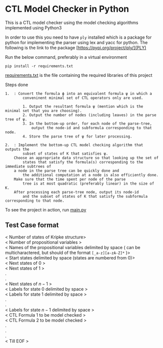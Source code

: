 # CTL Model Checker in Python

This is a CTL model checker using the model checking algorithms
implemented using Python3

In order to use this you need to have `ply` installed which is a package for
python for implementing the parser using lex and yacc for python. The following is the link to
the package [https://pypi.org/project/ply/](PLY)

Run the below command, preferably in a virtual environment

```
pip install -r requirements.txt
```

[requirements.txt](./requirements.txt) is the file containing the required libraries of
this project

Steps done

```
1.  : Convert the formula ϕ into an equivalent formula ψ in which a
        conveninent minimal set of CTL operators only are used.

        1. Output the resultant formula ψ (mention which is the minimal set that you are choosing).
        2. Output the number of nodes (including leaves) in the parse tree of ψ.
        3. In the bottom-up order, for each node of the parse-tree,
            output the node-id and subformula corresponding to that node.
        4. Store the parse tree of ψ for later processing.

2.  : Implement the bottom-up CTL model checking algorithm that outputs the
        subset of states of K that satisfies ψ.
    Choose an appropriate data structure so that looking up the set of
        states that satisfy the formula(s) corresponding to the immediate subtrees of
    a node in the parse tree can be quickly done and
        the additional computation at a node is also efficiently done.
    Make sure that the time spent per node of the parse
        tree is at most quadratic (preferably linear) in the size of K.
    After processing each parse-tree node, output its node-id
        and the subset of states of K that satisfy the subformula corresponding to that node.
```

To see the project in action, run [main.py](./main.py)

## Test Case format

< Number of states of Kripke structure>\
< Number of propositional variables >\
< Names of the propositional variables
delimited by space
(
can be multicharactered, but should of the format `[_a-z][a-zA-Z]*`
)>\
< Start states delimited by space (states are numbered from 0)>\
< Next states of 0 >\
< Next states of 1 >\
.\
.\
< Next states of $n - 1$ >\
< Labels for state 0 delimited by space >\
< Labels for state 1 delimited by space >\
.\
.\
< Labels for state $n - 1$ delimited by space >\
< CTL Formula 1 to be model checked >\
< CTL Formula 2 to be model checked >\
.\
.\
.\
< Till EOF >
